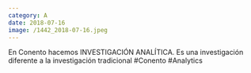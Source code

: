 ```yaml
--- 
category: A 
date: 2018-07-16 
image: /1442_2018-07-16.jpeg 
--- 
```


En Conento hacemos INVESTIGACIÓN ANALÍTICA. Es una investigación diferente a la investigación tradicional #Conento #Analytics